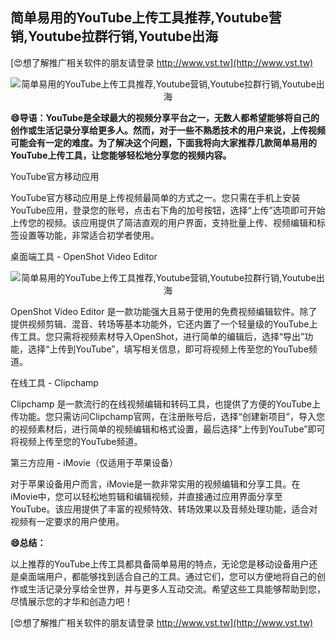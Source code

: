 ## **简单易用的YouTube上传工具推荐,Youtube营销,Youtube拉群行销,Youtube出海**

[😍想了解推广相关软件的朋友请登录 http://www.vst.tw](http://www.vst.tw)

 <center><img src="https://vst.tw/MP4/tuiguang/png/2.png" alt="简单易用的YouTube上传工具推荐,Youtube营销,Youtube拉群行销,Youtube出海"></center>

**😄导语：YouTube是全球最大的视频分享平台之一，无数人都希望能够将自己的创作或生活记录分享给更多人。然而，对于一些不熟悉技术的用户来说，上传视频可能会有一定的难度。为了解决这个问题，下面我将向大家推荐几款简单易用的YouTube上传工具，让您能够轻松地分享您的视频内容。**

YouTube官方移动应用

YouTube官方移动应用是上传视频最简单的方式之一。您只需在手机上安装YouTube应用，登录您的账号，点击右下角的加号按钮，选择“上传”选项即可开始上传您的视频。该应用提供了简洁直观的用户界面，支持批量上传、视频编辑和标签设置等功能，非常适合初学者使用。

桌面端工具 - OpenShot Video Editor

 <center><img src="https://vst.tw/MP4/tuiguang/png/8.png" alt="简单易用的YouTube上传工具推荐,Youtube营销,Youtube拉群行销,Youtube出海"></center>

OpenShot Video Editor 是一款功能强大且易于使用的免费视频编辑软件。除了提供视频剪辑、混音、转场等基本功能外，它还内置了一个轻量级的YouTube上传工具。您只需将视频素材导入OpenShot，进行简单的编辑后，选择“导出”功能，选择“上传到YouTube”，填写相关信息，即可将视频上传至您的YouTube频道。

在线工具 - Clipchamp

Clipchamp 是一款流行的在线视频编辑和转码工具，也提供了方便的YouTube上传功能。您只需访问Clipchamp官网，在注册账号后，选择“创建新项目”，导入您的视频素材后，进行简单的视频编辑和格式设置，最后选择“上传到YouTube”即可将视频上传至您的YouTube频道。

第三方应用 - iMovie（仅适用于苹果设备）

对于苹果设备用户而言，iMovie是一款非常实用的视频编辑和分享工具。在iMovie中，您可以轻松地剪辑和编辑视频，并直接通过应用界面分享至YouTube。该应用提供了丰富的视频特效、转场效果以及音频处理功能，适合对视频有一定要求的用户使用。

**😄总结：**

以上推荐的YouTube上传工具都具备简单易用的特点，无论您是移动设备用户还是桌面端用户，都能够找到适合自己的工具。通过它们，您可以方便地将自己的创作或生活记录分享给全世界，并与更多人互动交流。希望这些工具能够帮助到您，尽情展示您的才华和创造力吧！

[😍想了解推广相关软件的朋友请登录 http://www.vst.tw](http://www.vst.tw)



